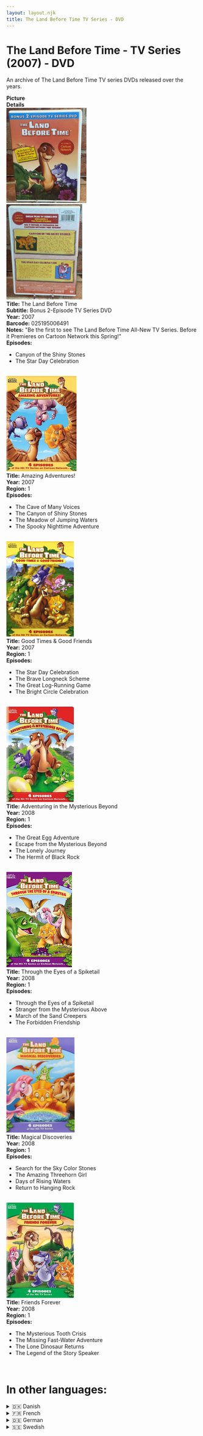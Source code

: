 ```yaml
---
layout: layout.njk
title: The Land Before Time TV Series - DVD
---
```


# The Land Before Time - TV Series (2007) - DVD

An archive of The Land Before Time TV series DVDs released over the years.

<div class="item-table">
  <div class="item-header">
    <div class="item-image"><strong>Picture</strong></div>
    <div class="item-details"><strong>Details</strong></div>
  </div>
<div class="item-entry" id="bonusepisodes-563">
    <div class="item-image">
      <a href="/images/media/dvd/tv/bonusepisodes.jpg" data-lightbox="img" data-title="The Land Before Time">
        <div class="img-box">
          <img src="/images/media/dvd/tv/bonusepisodes.jpg" alt="The Land Before Time" style="height:250px; object-fit:cover;" loading="lazy"/>
        </div>
      </a>
      <a href="/images/media/dvd/tv/bonusepisodes2.jpg" data-lightbox="img" data-title="The Land Before Time">
        <div class="img-box">
          <img src="/images/media/dvd/tv/bonusepisodes2.jpg" alt="The Land Before Time" style="height:250px; object-fit:cover;" loading="lazy"/>
        </div>
      </a>
    </div>
    <div class="item-details">
      <strong>Title:</strong> The Land Before Time<br/>
      <strong>Subtitle:</strong> Bonus 2-Episode TV Series DVD<br/>
      <strong>Year:</strong> 2007<br/>
      <strong>Barcode:</strong> 025195006491<br/>
      <strong>Notes:</strong> "Be the first to see The Land Before Time All-New TV Series. Before it Premieres on Cartoon Network this Spring!"<br/>
      <strong>Episodes:</strong>
      <ul>
      <li>Canyon of the Shiny Stones</li>
      <li>The Star Day Celebration</li>
      </ul><br/>
    </div>
  </div>

<div class="item-entry">
  <div class="item-image">
    <a href="/images/media/dvd/tv/amazingadventures.jpg" data-lightbox="img" data-title="Amazing Adventures">
        <div class="img-box">
          <img src="/images/media/dvd/tv/amazingadventures.jpg" alt="Amazing Adventures" style="height:250px; object-fit:cover;" loading="lazy">
        </div>
      </a>
  </div>
  <div class="item-details">
    <strong>Title:</strong> Amazing Adventures!<br/>
      <strong>Year:</strong> 2007<br/>
      <strong>Region:</strong> 1<br/>
      <strong>Episodes:</strong> <ul><li>The Cave of Many Voices </li>
    <li>The Canyon of Shiny Stones</li>
    <li>The Meadow of Jumping Waters </li>
    <li>The Spooky Nighttime Adventure</li></ul> <br/>
  </div>
</div>

<div class="item-entry">
  <div class="item-image">
    <a href="/images/media/dvd/tv/goodtimesgoodfriends.jpg" data-lightbox="img" data-title="Good Times & Good Friends">
        <div class="img-box">
          <img src="/images/media/dvd/tv/goodtimesgoodfriends.jpg" alt="Good Times & Good Friends" style="height:250px; object-fit:cover;" loading="lazy">
        </div>
      </a>
  </div>
  <div class="item-details">
    <strong>Title:</strong> Good Times & Good Friends<br/>
      <strong>Year:</strong> 2007<br/>
      <strong>Region:</strong> 1<br/>
      <strong>Episodes:</strong> <ul><li>The Star Day Celebration </li>
    <li>The Brave Longneck Scheme</li>
    <li>The Great Log-Running Game </li>
    <li>The Bright Circle Celebration</li></ul> <br/>
  </div>
</div>

  <div class="item-entry">
  <div class="item-image">
    <a href="/images/media/dvd/tv/adventuring.jpg" data-lightbox="img" data-title="Adventuring in the Mysterious Beyond">
        <div class="img-box">
          <img src="/images/media/dvd/tv/adventuring.jpg" alt="Adventuring in the Mysterious Beyond" style="height:250px; object-fit:cover;" loading="lazy">
        </div>
      </a>
  </div>
  <div class="item-details">
    <strong>Title:</strong> Adventuring in the Mysterious Beyond<br/>
      <strong>Year:</strong> 2008<br/>
      <strong>Region:</strong> 1<br/>
      <strong>Episodes:</strong> <ul><li>The Great Egg Adventure </li>
    <li>Escape from the Mysterious Beyond</li>
    <li>The Lonely Journey </li>
    <li>The Hermit of Black Rock</li></ul> <br/>
  </div>
</div>

  <div class="item-entry">
  <div class="item-image">
    <a href="/images/media/dvd/tv/eyes.jpg" data-lightbox="img" data-title="Through the Eyes of a Spiketail">
        <div class="img-box">
          <img src="/images/media/dvd/tv/eyes.jpg" alt="Through the Eyes of a Spiketail" style="height:250px; object-fit:cover;" loading="lazy">
        </div>
      </a>
  </div>
  <div class="item-details">
    <strong>Title:</strong> Through the Eyes of a Spiketail<br/>
      <strong>Year:</strong> 2008<br/>
      <strong>Region:</strong> 1<br/>
      <strong>Episodes:</strong> <ul><li>Through the Eyes of a Spiketail </li>
    <li>Stranger from the Mysterious Above</li>
    <li>March of the Sand Creepers </li>
    <li>The Forbidden Friendship</li></ul> <br/>
  </div>
</div>

  <div class="item-entry">
  <div class="item-image">
    <a href="/images/media/dvd/tv/magicaldiscoveries.jpg" data-lightbox="img" data-title="Magical Discoveries">
        <div class="img-box">
          <img src="/images/media/dvd/tv/magicaldiscoveries.jpg" alt="Magical Discoveries" style="height:250px; object-fit:cover;" loading="lazy">
        </div>
      </a>
  </div>
  <div class="item-details">
    <strong>Title:</strong> Magical Discoveries<br/>
      <strong>Year:</strong> 2008<br/>
      <strong>Region:</strong> 1<br/>
      <strong>Episodes:</strong> <ul><li>Search for the Sky Color Stones </li>
    <li>The Amazing Threehorn Girl</li>
    <li>Days of Rising Waters </li>
    <li>Return to Hanging Rock</li></ul> <br/>
  </div>
</div>

  <div class="item-entry">
  <div class="item-image">
    <a href="/images/media/dvd/tv/THE-LAND-BEFORE-TIME-FRIENDS-FOREVER.jpg" data-lightbox="img" data-title="Friends Forever">
        <div class="img-box">
          <img src="/images/media/dvd/tv/THE-LAND-BEFORE-TIME-FRIENDS-FOREVER.jpg" alt="Friends Forever" style="height:250px; object-fit:cover;" loading="lazy">
        </div>
      </a>
  </div>
  <div class="item-details">
    <strong>Title:</strong> Friends Forever<br/>
      <strong>Year:</strong> 2008<br/>
      <strong>Region:</strong> 1<br/>
      <strong>Episodes:</strong> <ul><li>The Mysterious Tooth Crisis </li>
    <li>The Missing Fast-Water Adventure</li>
    <li>The Lone Dinosaur Returns </li>
    <li>The Legend of the Story Speaker</li></ul> <br/>
  </div>
</div>

<h1 id="bk">In other languages:</h1>

<details>
<summary>🇩🇰 Danish</summary>
<div class="item-entry" id="amazingadventures-dk-291">
    <div class="item-image">
      <a href="/images/media/dvd/tv/amazingadventures-dk.jpg" data-lightbox="img" data-title="Landet for længe siden">
        <div class="img-box">
          <img src="/images/media/dvd/tv/amazingadventures-dk.jpg" alt="Landet for længe siden" style="height:250px; object-fit:cover;" loading="lazy"/>
        </div>
      </a>
    </div>
    <div class="item-details">
      <strong>Title:</strong> Landet for længe siden<br/>
      <strong>Year:</strong> 2007<br/>
      <strong>Language:</strong> Danish<br/>
    </div>
  </div>
<div class="item-entry" id="goodtimesgoodfriends-dk-288">
    <div class="item-image">
      <a href="/images/media/dvd/tv/goodtimesgoodfriends-dk.jpg" data-lightbox="img" data-title="Landet for længe siden">
        <div class="img-box">
          <img src="/images/media/dvd/tv/goodtimesgoodfriends-dk.jpg" alt="Landet for længe siden" style="height:250px; object-fit:cover;" loading="lazy"/>
        </div>
      </a>
    </div>
    <div class="item-details">
      <strong>Title:</strong> Landet for længe siden<br/>
      <strong>Year:</strong> 2007<br/>
      <strong>Language:</strong> Danish<br/>
    </div>
  </div>
<div class="item-entry" id="eyes-dk-297">
    <div class="item-image">
      <a href="/images/media/dvd/tv/eyes-dk.jpg" data-lightbox="img" data-title="Landet for længe siden">
        <div class="img-box">
          <img src="/images/media/dvd/tv/eyes-dk.jpg" alt="Landet for længe siden" style="height:250px; object-fit:cover;" loading="lazy"/>
        </div>
      </a>
    </div>
    <div class="item-details">
      <strong>Title:</strong> Landet for længe siden<br/>
      <strong>Year:</strong> 2007<br/>
      <strong>Language:</strong> Danish<br/>
      <strong>Notes:</strong> Sprouts on the trail/track<br/>
    </div>
  </div>
</details>

<details>
<summary>🇫🇷 French</summary>
<div class="item-entry" id="adventuring-fr-168">
    <div class="item-image">
      <a href="/images/media/dvd/tv/adventuring-fr.jpg" data-lightbox="img" data-title="Le Petit Dinosaure - Les Terres Mystérieuses">
        <div class="img-box">
          <img src="/images/media/dvd/tv/adventuring-fr.jpg" alt="Le Petit Dinosaure - Les Terres Mystérieuses" style="height:250px; object-fit:cover;" loading="lazy"/>
        </div>
      </a>
    </div>
    <div class="item-details">
      <strong>Title:</strong> Le Petit Dinosaure - Les Terres Mystérieuses<br/>
      <strong>Year:</strong> 2008<br/>
      <strong>Language:</strong> French<br/>
    </div>
  </div>
</details>

<details>
<summary>🇩🇪 German</summary>
<div class="item-entry" id="yellow-585">
    <div class="item-image">
      <a href="/images/media/dvd/tv/de/yellow.jpg" data-lightbox="img" data-title="In einem Land vor unserer Zeit">
        <div class="img-box">
          <img src="/images/media/dvd/tv/de/yellow.jpg" alt="In einem Land vor unserer Zeit" style="height:250px; object-fit:cover;" loading="lazy"/>
        </div>
      </a>
    </div>
    <div class="item-details">
      <strong>Title:</strong> In einem Land vor unserer Zeit<br/>
      <strong>Subtitle:</strong> Freundschaft, Spass un Abenteuer<br/>
      <strong>Year:</strong> 2007<br/>
      <strong>Barcode:</strong> 5050582601367<br/>
      <strong>Language:</strong> German<br/>
      <strong>Notes:</strong> Episodes 1 & 2<br/>
    </div>
  </div>
<div class="item-entry" id="34-595">
    <div class="item-image">
      <a href="/images/media/dvd/tv/de/34.jpg" data-lightbox="img" data-title="In einem Land vor unserer Zeit">
        <div class="img-box">
          <img src="/images/media/dvd/tv/de/34.jpg" alt="In einem Land vor unserer Zeit" style="height:250px; object-fit:cover;" loading="lazy"/>
        </div>
      </a>
    </div>
    <div class="item-details">
      <strong>Title:</strong> In einem Land vor unserer Zeit<br/>
      <strong>Subtitle:</strong> Grosser Spass mit kleinen Dinos<br/>
      <strong>Year:</strong> 2007<br/>
      <strong>Barcode:</strong> 5050582601374<br/>
      <strong>Language:</strong> German<br/>
      <strong>Notes:</strong> Episodes 3 & 4<br/>
    </div>
  </div>

<div class="item-entry" id="adventuring-de-582">
    <div class="item-image">
      <a href="/images/media/dvd/tv/adventuring-de.jpg" data-lightbox="img" data-title="In einem Land vor unserer Zeit">
        <div class="img-box">
          <img src="/images/media/dvd/tv/adventuring-de.jpg" alt="In einem Land vor unserer Zeit" style="height:250px; object-fit:cover;" loading="lazy"/>
        </div>
      </a>
    </div>
    <div class="item-details">
      <strong>Title:</strong> In einem Land vor unserer Zeit<br/>
      <strong>Subtitle:</strong> Neue Reisen, neue Freunde<br/>
      <strong>Year:</strong> 2007<br/>
      <strong>Barcode:</strong> 5050582601381<br/>
      <strong>Language:</strong> German<br/>'
      <strong>Notes:</strong> Episodes 5 & 6<br/>
    </div>
  </div>
  <div class="item-entry" id="78-594">
    <div class="item-image">
      <a href="/images/media/dvd/tv/de/78.jpg" data-lightbox="img" data-title="In einem Land vor unserer Zeit">
        <div class="img-box">
          <img src="/images/media/dvd/tv/de/78.jpg" alt="In einem Land vor unserer Zeit" style="height:250px; object-fit:cover;" loading="lazy"/>
        </div>
      </a>
    </div>
    <div class="item-details">
      <strong>Title:</strong> In einem Land vor unserer Zeit<br/>
      <strong>Subtitle:</strong> Aufregung im Grossen Tal<br/>
      <strong>Year:</strong> 2007<br/>
      <strong>Barcode:</strong> 5050582601398<br/>
      <strong>Language:</strong> German<br/>
      <strong>Notes:</strong> Episodes 7 & 8<br/>
    </div>
  </div>

  <div class="item-entry" id="910-592">
    <div class="item-image">
      <a href="/images/media/dvd/tv/de/910.jpg" data-lightbox="img" data-title="In einem Land vor unserer Zeit">
        <div class="img-box">
          <img src="/images/media/dvd/tv/de/910.jpg" alt="In einem Land vor unserer Zeit" style="height:250px; object-fit:cover;" loading="lazy"/>
        </div>
      </a>
    </div>
    <div class="item-details">
      <strong>Title:</strong> In einem Land vor unserer Zeit<br/>
      <strong>Subtitle:</strong> Vorsicht, Scharfzähne!<br/>
      <strong>Year:</strong> 2007<br/>
      <strong>Barcode:</strong> 5050582608328<br/>
      <strong>Language:</strong> German<br/>
      <strong>Notes:</strong> Episodes 9 & 10<br/>
    </div>
  </div>
<div class="item-entry" id="1112-593">
    <div class="item-image">
      <a href="/images/media/dvd/tv/de/1112.jpg" data-lightbox="img" data-title="In einem Land vor unserer Zeit">
        <div class="img-box">
          <img src="/images/media/dvd/tv/de/1112.jpg" alt="In einem Land vor unserer Zeit" style="height:250px; object-fit:cover;" loading="lazy"/>
        </div>
      </a>
    </div>
    <div class="item-details">
      <strong>Title:</strong> In einem Land vor unserer Zeit<br/>
      <strong>Subtitle:</strong> Eine Welt voller Abenteuer<br/>
      <strong>Year:</strong> 2007<br/>
      <strong>Barcode:</strong> 5050582608342<br/>
      <strong>Language:</strong> German<br/>
      <strong>Notes:</strong> Episodes 11 & 12<br/>
    </div>
  </div>

<div class="item-entry" id="1314-591">
    <div class="item-image">
      <a href="/images/media/dvd/tv/de/1314.jpg" data-lightbox="img" data-title="In einem Land vor unserer Zeit">
        <div class="img-box">
          <img src="/images/media/dvd/tv/de/1314.jpg" alt="In einem Land vor unserer Zeit" style="height:250px; object-fit:cover;" loading="lazy"/>
        </div>
      </a>
    </div>
    <div class="item-details">
      <strong>Title:</strong> In einem Land vor unserer Zeit<br/>
      <strong>Subtitle:</strong> Rätsel und Geheimnisse<br/>
      <strong>Year:</strong> 2007<br/>
      <strong>Barcode:</strong> 5050582608359<br/>
      <strong>Language:</strong> German<br/>
      <strong>Notes:</strong> Episodes 13 & 14<br/>
    </div>
  </div>

  <div class="item-entry" id="orange-583">
    <div class="item-image">
      <a href="/images/media/dvd/tv/de/orange.jpg" data-lightbox="img" data-title="In einem Land vor unserer Zeit">
        <div class="img-box">
          <img src="/images/media/dvd/tv/de/orange.jpg" alt="In einem Land vor unserer Zeit" style="height:250px; object-fit:cover;" loading="lazy"/>
        </div>
      </a>
    </div>
    <div class="item-details">
      <strong>Title:</strong> In einem Land vor unserer Zeit<br/>
      <strong>Subtitle:</strong> Wirbel bei Littlefoot und Seinen Freunden<br/>
      <strong>Year:</strong> 2007<br/>
      <strong>Barcode:</strong> 5050582608366<br/>
      <strong>Language:</strong> German<br/>
      <strong>Notes:</strong> Episodes 15 & 16<br/>
    </div>
  </div>
<div class="item-entry" id="blue-584">
    <div class="item-image">
      <a href="/images/media/dvd/tv/de/blue.jpg" data-lightbox="img" data-title="In einem Land vor unserer Zeit">
        <div class="img-box">
          <img src="/images/media/dvd/tv/de/blue.jpg" alt="In einem Land vor unserer Zeit" style="height:250px; object-fit:cover;" loading="lazy"/>
        </div>
      </a>
    </div>
    <div class="item-details">
      <strong>Title:</strong> In einem Land vor unserer Zeit<br/>
      <strong>Subtitle:</strong> Besuch im Grossen Tal<br/>
      <strong>Year:</strong> 2007<br/>
      <strong>Barcode:</strong> 5050582697186<br/>
      <strong>Language:</strong> German<br/>
      <strong>Notes:</strong> Episodes 17 & 18<br/>
    </div>
  </div>

  <div class="item-entry" id="brown-588">
    <div class="item-image">
      <a href="/images/media/dvd/tv/de/brown.jpg" data-lightbox="img" data-title="In einem Land vor unserer Zeit">
        <div class="img-box">
          <img src="/images/media/dvd/tv/de/brown.jpg" alt="In einem Land vor unserer Zeit" style="height:250px; object-fit:cover;" loading="lazy"/>
        </div>
      </a>
    </div>
    <div class="item-details">
      <strong>Title:</strong> In einem Land vor unserer Zeit<br/>
      <strong>Subtitle:</strong> Kleine Dinos mit viel Mut<br/>
      <strong>Year:</strong> 2007<br/>
      <strong>Barcode:</strong> 5050582697179<br/>
      <strong>Language:</strong> German<br/>
      <strong>Notes:</strong> Episodes 19 & 20<br/>
    </div>
  </div>

<div class="item-entry" id="yellow-586">
    <div class="item-image">
      <a href="/images/media/dvd/tv/de/yellow.jpg" data-lightbox="img" data-title="In einem Land vor unserer Zeit">
        <div class="img-box">
          <img src="/images/media/dvd/tv/de/yellow.jpg" alt="In einem Land vor unserer Zeit" style="height:250px; object-fit:cover;" loading="lazy"/>
        </div>
      </a>
    </div>
    <div class="item-details">
      <strong>Title:</strong> In einem Land vor unserer Zeit<br/>
      <strong>Subtitle:</strong> Fünf Freunde durch dick und dünn<br/>
      <strong>Year:</strong> 2007<br/>
      <strong>Barcode:</strong> 5050582697162<br/>
      <strong>Language:</strong> German<br/>
      <strong>Notes:</strong> Episodes 21 & 22<br/>
    </div>
  </div>
<div class="item-entry" id="ghtblue-587">
    <div class="item-image">
      <a href="/images/media/dvd/tv/de/ghtblue.jpg" data-lightbox="img" data-title="In einem Land vor unserer Zeit">
        <div class="img-box">
          <img src="/images/media/dvd/tv/de/ghtblue.jpg" alt="In einem Land vor unserer Zeit" style="height:250px; object-fit:cover;" loading="lazy"/>
        </div>
      </a>
    </div>
    <div class="item-details">
      <strong>Title:</strong> In einem Land vor unserer Zeit<br/>
      <strong>Subtitle:</strong> Dinostarke Abenteuer<br/>
      <strong>Year:</strong> 2007<br/>
      <strong>Barcode:</strong> 5050582697155<br/>
      <strong>Language:</strong> German<br/>
      <strong>Notes:</strong> Episodes 23 & 24<br/>
    </div>
  </div>
<div class="item-entry" id="lightgreen-589">
    <div class="item-image">
      <a href="/images/media/dvd/tv/de/lightgreen.jpg" data-lightbox="img" data-title="In einem Land vor unserer Zeit">
        <div class="img-box">
          <img src="/images/media/dvd/tv/de/lightgreen.jpg" alt="In einem Land vor unserer Zeit" style="height:250px; object-fit:cover;" loading="lazy"/>
        </div>
      </a>
    </div>
    <div class="item-details">
      <strong>Title:</strong> In einem Land vor unserer Zeit<br/>
      <strong>Year:</strong> 2007<br/>
      <strong>Barcode:</strong> 5050582697193<br/>
      <strong>Language:</strong> German<br/>
      <strong>Notes:</strong> Episodes 25 & 26<br/>
    </div>
  </div>
<div class="item-entry" id="vol1-596">
    <div class="item-image">
      <a href="/images/media/dvd/tv/de/vol1.jpg" data-lightbox="img" data-title="In einem Land vor unserer Zeit">
        <div class="img-box">
          <img src="/images/media/dvd/tv/de/vol1.jpg" alt="In einem Land vor unserer Zeit" style="height:250px; object-fit:cover;" loading="lazy"/>
        </div>
      </a>
    </div>
    <div class="item-details">
      <strong>Title:</strong> In einem Land vor unserer Zeit<br/>
      <strong>Subtitle:</strong> Volume 1<br/>
      <strong>Year:</strong> 2008<br/>
      <strong>Barcode:</strong> 5050582758894<br/>
      <strong>Language:</strong> German<br/>
      <strong>Notes:</strong> Episodes 1 - 6<br/>
    </div>
  </div>
<div class="item-entry" id="vol2-598">
    <div class="item-image">
      <a href="/images/media/dvd/tv/de/vol2.jpg" data-lightbox="img" data-title="In einem Land vor unserer Zeit">
        <div class="img-box">
          <img src="/images/media/dvd/tv/de/vol2.jpg" alt="In einem Land vor unserer Zeit" style="height:250px; object-fit:cover;" loading="lazy"/>
        </div>
      </a>
    </div>
    <div class="item-details">
      <strong>Title:</strong> In einem Land vor unserer Zeit<br/>
      <strong>Subtitle:</strong> Volume 2<br/>
      <strong>Year:</strong> 2008<br/>
      <strong>Barcode:</strong> 5050582758900<br/>
      <strong>Language:</strong> German<br/>
      <strong>Notes:</strong> Episodes 7 -12<br/>
    </div>
  </div>

<div class="item-entry" id="vol3-590">
    <div class="item-image">
      <a href="/images/media/dvd/tv/de/vol3.jpg" data-lightbox="img" data-title="In einem Land vor unserer Zeit">
        <div class="img-box">
          <img src="/images/media/dvd/tv/de/vol3.jpg" alt="In einem Land vor unserer Zeit" style="height:250px; object-fit:cover;" loading="lazy"/>
        </div>
      </a>
    </div>
    <div class="item-details">
      <strong>Title:</strong> In einem Land vor unserer Zeit<br/>
      <strong>Subtitle:</strong> Volume 3<br/>
      <strong>Year:</strong> 2008<br/>
      <strong>Barcode:</strong> 5050582758917<br/>
      <strong>Language:</strong> German<br/>
      <strong>Notes:</strong> Episodes 13 - 18<br/>
    </div>
  </div>


  <div class="item-entry" id="tvcompletede-1">
    <div class="item-image">      
      <a href="/images/media/dvd/collection/tvcompletede.jpg" data-lightbox="img" data-title="In einem Land vor unserer Zeit">
        <div class="img-box">
          <img src="/images/media/dvd/collection/tvcompletede.jpg" alt="In einem Land vor unserer Zeit" style="height:250px; object-fit:cover;" loading="lazy">
        </div>
      </a>
    </div>
    <div class="item-details">
      <strong>Title:</strong> In einem Land vor unserer Zeit<br/>
      <strong>Subtitle:</strong> Die komplette TV-serie<br/>
      <strong>Year:</strong> 2015<br/>
      <strong>Language:</strong> German<br/>
      <strong>Notes:</strong> All 26 episodes<br/>
    </div>
  </div>
</details>

<details>
<summary>🇸🇪 Swedish</summary>
  <div class="item-entry">
  <div class="item-image">
    <a href="/images/media/dvd/tv/goodtimesgoodfriends-sv.jpg" data-lightbox="img" data-title="Landet för Längesedan - 4 Fantastiska Äventyr">
        <div class="img-box">
          <img src="/images/media/dvd/tv/goodtimesgoodfriends-sv.jpg" alt="Landet för Längesedan - 4 Fantastiska Äventyr" style="height:250px; object-fit:cover;" loading="lazy">
        </div>
      </a>
  </div>
  <div class="item-details">
    <strong>Title:</strong> Landet för Längesedan<br/>
      <strong>Year:</strong> 2007<br/>
      <strong>Language:</strong> Swedish<br/>
      <strong>Notes:</strong> TV Series<br/>
  </div>
</div>
</details>

</div>